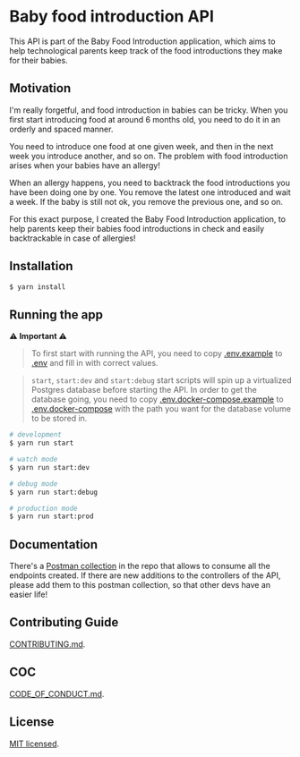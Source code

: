 # Baby food introduction API

This API is part of the Baby Food Introduction application, which aims to help technological parents keep track of the food introductions they make for their babies.

## Motivation
I'm really forgetful, and food introduction in babies can be tricky.
When you first start introducing food at around 6 months old, you need to do it in an orderly and spaced manner.

You need to introduce one food at one given week, and then in the next week you introduce another, and so on. The problem with food introduction arises when your babies have an allergy!

When an allergy happens, you need to backtrack the food introductions you have been doing one by one.
You remove the latest one introduced and wait a week. If the baby is still not ok, you remove the previous one, and so on.

For this exact purpose, I created the Baby Food Introduction application, to help parents keep their babies food introductions in check and easily backtrackable in case of allergies!

## Installation

```bash
$ yarn install
```

## Running the app

**⚠️ Important ⚠️**

> To first start with running the API, you need to copy
> [.env.example](.env.example) to [.env](.env.docker-compose) and fill in with correct values.

> `start`, `start:dev` and `start:debug` start scripts will spin up a virtualized Postgres database before starting the API. In order to get the database going, you need to copy
> [.env.docker-compose.example](.env.docker-compose.example) to [.env.docker-compose](.env.docker-compose) with the path you
> want for the database volume to be stored in.

```bash
# development
$ yarn run start

# watch mode
$ yarn run start:dev

# debug mode
$ yarn run start:debug 

# production mode
$ yarn run start:prod
```

## Documentation

There's a [Postman collection](postman_collection.json) in the repo that allows to consume all the endpoints created.
If there are new additions to the controllers of the API, please add them to this postman collection, so that other devs have an easier life!

## Contributing Guide

[CONTRIBUTING.md](CONTRIBUTING.md).

## COC

[CODE_OF_CONDUCT.md](CODE_OF_CONDUCT.md).

## License

[MIT licensed](LICENSE).

